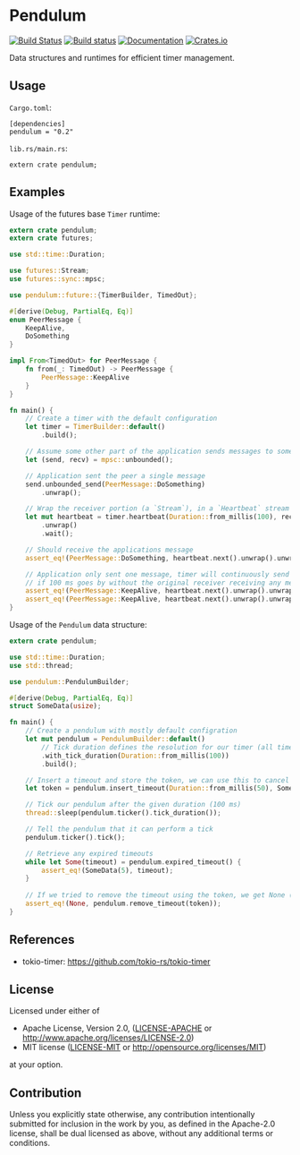 # Pendulum
[![Build Status](https://travis-ci.org/GGist/pendulum-rs.svg?branch=master)](https://travis-ci.org/GGist/pendulum-rs) [![Build status](https://ci.appveyor.com/api/projects/status/y9udu8r9r4lae291/branch/master?svg=true)](https://ci.appveyor.com/project/GGist/pendulum-rs/branch/master) [![Documentation](https://docs.rs/pendulum/badge.svg)](https://docs.rs/pendulum) [![Crates.io](https://img.shields.io/crates/v/pendulum.svg)](https://crates.io/crates/pendulum)

Data structures and runtimes for efficient timer management.

## Usage

```Cargo.toml```:
```
[dependencies]
pendulum = "0.2"
```

```lib.rs/main.rs```:
```
extern crate pendulum;
```

## Examples

Usage of the futures base `Timer` runtime:
```rust
extern crate pendulum;
extern crate futures;

use std::time::Duration;

use futures::Stream;
use futures::sync::mpsc;

use pendulum::future::{TimerBuilder, TimedOut};

#[derive(Debug, PartialEq, Eq)]
enum PeerMessage {
    KeepAlive,
    DoSomething
}

impl From<TimedOut> for PeerMessage {
    fn from(_: TimedOut) -> PeerMessage {
        PeerMessage::KeepAlive
    }
}

fn main() {
    // Create a timer with the default configuration
    let timer = TimerBuilder::default()
        .build();

    // Assume some other part of the application sends messages to some peer
    let (send, recv) = mpsc::unbounded();

    // Application sent the peer a single message
    send.unbounded_send(PeerMessage::DoSomething)
        .unwrap();

    // Wrap the receiver portion (a `Stream`), in a `Heartbeat` stream
    let mut heartbeat = timer.heartbeat(Duration::from_millis(100), recv)
        .unwrap()
        .wait();

    // Should receive the applications message
    assert_eq!(PeerMessage::DoSomething, heartbeat.next().unwrap().unwrap());

    // Application only sent one message, timer will continuously send keep alives
    // if 100 ms goes by without the original receiver receiving any messages
    assert_eq!(PeerMessage::KeepAlive, heartbeat.next().unwrap().unwrap());
    assert_eq!(PeerMessage::KeepAlive, heartbeat.next().unwrap().unwrap());
}
```

Usage of the `Pendulum` data structure:
```rust
extern crate pendulum;

use std::time::Duration;
use std::thread;

use pendulum::PendulumBuilder;

#[derive(Debug, PartialEq, Eq)]
struct SomeData(usize);

fn main() {
    // Create a pendulum with mostly default configration
    let mut pendulum = PendulumBuilder::default()
        // Tick duration defines the resolution for our timer (all timeouts will be a multiple of this)
        .with_tick_duration(Duration::from_millis(100))
        .build();

    // Insert a timeout and store the token, we can use this to cancel the timeout
    let token = pendulum.insert_timeout(Duration::from_millis(50), SomeData(5)).unwrap();

    // Tick our pendulum after the given duration (100 ms)
    thread::sleep(pendulum.ticker().tick_duration());

    // Tell the pendulum that it can perform a tick
    pendulum.ticker().tick();

    // Retrieve any expired timeouts
    while let Some(timeout) = pendulum.expired_timeout() {
        assert_eq!(SomeData(5), timeout);
    }
    
    // If we tried to remove the timeout using the token, we get None (already expired)
    assert_eq!(None, pendulum.remove_timeout(token));
}
```

## References

* tokio-timer: https://github.com/tokio-rs/tokio-timer

## License

Licensed under either of

 * Apache License, Version 2.0, ([LICENSE-APACHE](LICENSE-APACHE) or http://www.apache.org/licenses/LICENSE-2.0)
 * MIT license ([LICENSE-MIT](LICENSE-MIT) or http://opensource.org/licenses/MIT)

at your option.

## Contribution

Unless you explicitly state otherwise, any contribution intentionally submitted
for inclusion in the work by you, as defined in the Apache-2.0 license, shall be dual licensed as above, without any
additional terms or conditions.
